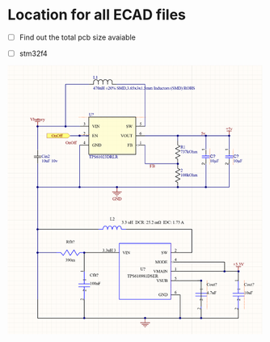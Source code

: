 # Location for all ECAD files




- [ ] Find out the total pcb size avaiable 

- [ ] stm32f4


![image](https://github.com/tomasApo/Release-V2/blob/main/ECAD/idea%2C%203v3%20%26%205v.png)
